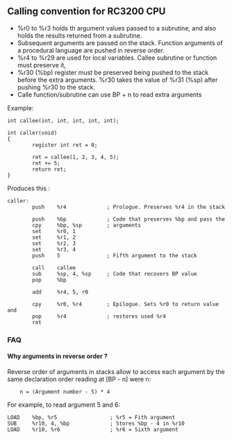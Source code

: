 Calling convention for RC3200 CPU
---------------------------------

  - %r0 to %r3 holds th argument values passed to a subrutine, and also holds the results returned from a subrutine.
  - Subsequent arguments are passed on the stack. Function arguments of a procedural language are pushed in reverse order.
  - %r4 to %r29 are used for local variables. Callee subrutine or function must preserve it,
  - %r30 (%bp) register must be preserved being pushed to the stack before the extra arguments. %r30 takes the value of %r31 (%sp) after pushing %r30 to the stack.
  - Calle function/subrutine can use BP + n to read extra arguments

Example:

    int callee(int, int, int, int, int);
     
    int caller(void)
    {
            register int ret = 0;
     
            ret = callee(1, 2, 3, 4, 5);
            ret += 5;
            return ret;
    }

Produces this :

    caller:
            push    %r4             ; Prologue. Preserves %r4 in the stack

            push    %bp             ; Code that preserves %bp and pass the
            cpy     %bp, %sp        ; arguments
            set     %r0, 1
            set     %r1, 2
            set     %r2, 3
            set     %r3, 4
            push    5               ; Fifth argument to the stack
            
            call    callee           
            sub     %sp, 4, %sp     ; Code that recovers BP value
            pop     %bp
            
            add     %r4, 5, r0

            cpy     %r0, %r4        ; Epilogue. Sets %r0 to return value and
            pop     %r4             ; restores used %r4
            ret


### FAQ

#### Why arguments in reverse order ?
Reverse order of arguments in stacks allow to access each argument by the same declaration order reading at [BP - n] were n:

        n = (Argument number - 5) * 4 

 
For example, to read argument 5 and 6:

    LOAD    %bp, %r5                 ; %r5 = Fith argument
    SUB     %r10, 4, %bp             ; Stores %bp - 4 in %r10
    LOAD    %r10, %r6                ; %r6 = Sixth argument
    

